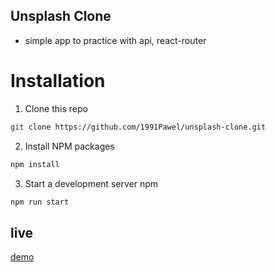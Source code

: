 ## Unsplash Clone
- simple app to practice with api, react-router



# Installation

1. Clone this repo

```sh
git clone https://github.com/1991Pawel/unsplash-clone.git
```

2. Install NPM packages

```sh
npm install 
```
3. Start a development server
npm 

```sh
npm run start
```

## live

[demo](https://zealous-wing-e2ada2.netlify.app/)
